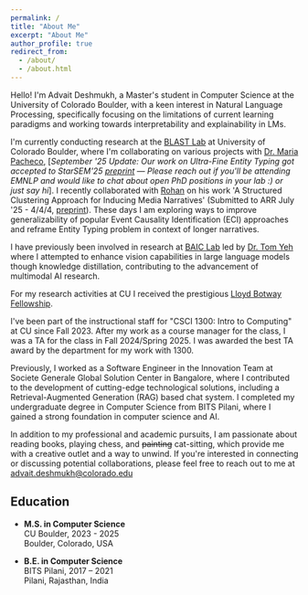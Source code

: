 ```yaml
---
permalink: /
title: "About Me"
excerpt: "About Me"
author_profile: true
redirect_from: 
  - /about/
  - /about.html
---
```


Hello! I'm Advait Deshmukh, a Master's student in Computer Science at the University of Colorado Boulder, with a keen interest in Natural Language Processing, specifically focusing on the limitations of current learning paradigms and working towards interpretability and explainability in LMs. 

I'm currently conducting research at the [BLAST Lab](https://blast-cu.github.io/) at University of Colorado Boulder, where I'm collaborating on various projects with [Dr. Maria Pacheco](https://blast-cu.github.io/mlpacheco/), [*September '25 Update: Our work on Ultra-Fine Entity Typing got accepted to StarSEM'25 [preprint](https://arxiv.org/abs/2410.17355) — Please reach out if you'll be attending EMNLP and would like to chat about open PhD positions in your lab :) or just say hi*]. I recently collaborated with [Rohan](https://www.rohandas.net/) on his work 'A Structured Clustering Approach for Inducing Media Narratives' (Submitted to ARR July '25 - 4/4/4, [preprint](https://drive.google.com/file/d/1P23DLGdzBhJU3jPNfMmJmPvkmfYn7p59/view?usp=sharing)). These days I am exploring ways to improve generalizability of popular Event Causality Identification (ECI) approaches and reframe Entity Typing problem in context of longer narratives.

I have previously been involved in research at [BAIC Lab](https://baic.center/) led by [Dr. Tom Yeh](https://www.colorado.edu/cs/tom-yeh) where I attempted to enhance vision capabilities in large language models though knowledge distillation, contributing to the advancement of multimodal AI research. 

For my research activities at CU I received the prestigious [Lloyd Botway Fellowship](https://www.colorado.edu/engineering/2023/02/14/lloyd-botway-mcompsci70).

I've been part of the instructional staff for "CSCI 1300: Intro to Computing" at CU since Fall 2023. After my work as a course manager for the class, I was a TA for the class in Fall 2024/Spring 2025. I was awarded the best TA award by the department for my work with 1300.

Previously, I worked as a Software Engineer in the Innovation Team at Societe Generale Global Solution Center in Bangalore, where I contributed to the development of cutting-edge technological solutions, including a Retrieval-Augmented Generation (RAG) based chat system. I completed my undergraduate degree in Computer Science from BITS Pilani, where I gained a strong foundation in computer science and AI. 

In addition to my professional and academic pursuits, I am passionate about reading books, playing chess, and ~~painting~~ cat-sitting, which provide me with a creative outlet and a way to unwind. If you're interested in connecting or discussing potential collaborations, please feel free to reach out to me at advait.deshmukh@colorado.edu

## Education

- **M.S. in Computer Science**  
  CU Boulder, 2023 - 2025  
  Boulder, Colorado, USA
  
- **B.E. in Computer Science**  
  BITS Pilani, 2017 – 2021  
  Pilani, Rajasthan, India
